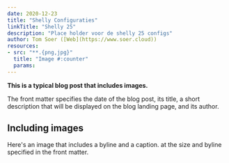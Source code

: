 ```yaml
---
date: 2020-12-23
title: "Shelly Configuraties"
linkTitle: "Shelly 25"
description: "Place holder voor de shelly 25 configs"
author: Tom Soer ([Web](https://www.soer.cloud))
resources:
- src: "**.{png,jpg}"
  title: "Image #:counter"
  params:
---
```


**This is a typical blog post that includes images.**

The front matter specifies the date of the blog post, its title, a short description that will be displayed on the blog landing page, and its author.

## Including images

Here's an image that includes a byline and a caption.
at the size and byline specified in the front matter.
